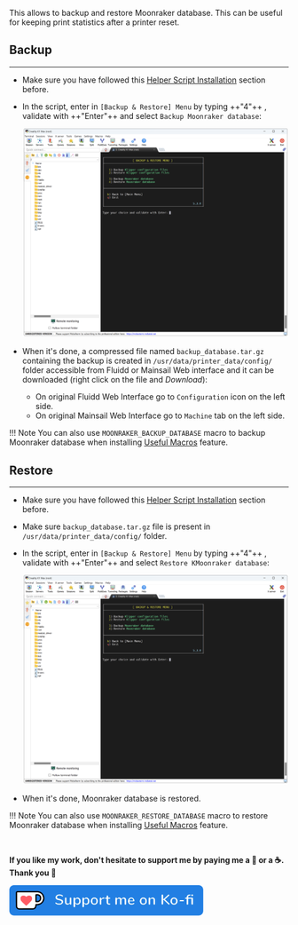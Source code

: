 This allows to backup and restore Moonraker database. This can be useful for keeping print statistics after a printer reset.


## Backup
<hr>

- Make sure you have followed this <a href="../../helper-script/helper-script-installation">Helper Script Installation</a> section before.

- In the script, enter in `[Backup & Restore] Menu` by typing ++"4"++ , validate with ++"Enter"++ and select `Backup Moonraker database`:

    <img width="900" src="../../assets/img/Creality-Helper-Script/Backup_Restore_Menu.png">

- When it's done, a compressed file named `backup_database.tar.gz` containing the backup is created in `/usr/data/printer_data/config/` folder accessible from Fluidd or Mainsail Web interface and it can be downloaded (right click on the file and _Download_):

    - On original Fluidd Web Interface go to `Configuration` icon on the left side.
    - On original Mainsail Web Interface go to `Machine` tab on the left side.

!!! Note
    You can also use `MOONRAKER_BACKUP_DATABASE` macro to backup Moonraker database when installing <a href="../helper-script/usefull-macros">Useful Macros</a> feature.

## Restore
<hr>

- Make sure you have followed this <a href="../../helper-script/helper-script-installation">Helper Script Installation</a> section before.

- Make sure `backup_database.tar.gz` file is present in `/usr/data/printer_data/config/` folder.

- In the script, enter in `[Backup & Restore] Menu` by typing ++"4"++ , validate with ++"Enter"++ and select `Restore KMoonraker database`:

    <img width="900" src="../../assets/img/Creality-Helper-Script/Backup_Restore_Menu.png">

- When it's done, Moonraker database is restored.

!!! Note
    You can also use `MOONRAKER_RESTORE_DATABASE` macro to restore Moonraker database when installing <a href="../helper-script/usefull-macros">Useful Macros</a> feature.

<br />

**If you like my work, don't hesitate to support me by paying me a 🍺 or a ☕. Thank you 🙂**

<a href="https://ko-fi.com/guilouz" target="_blank"><img width="350" src="../../assets/img/home/Ko-fi.png"></a>
